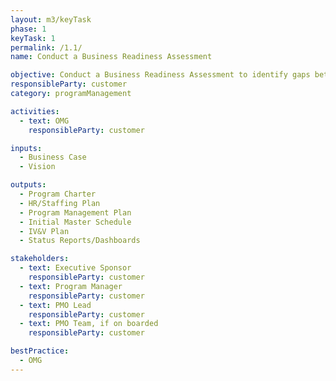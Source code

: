 ```yaml
---
layout: m3/keyTask
phase: 1
keyTask: 1
permalink: /1.1/
name: Conduct a Business Readiness Assessment

objective: Conduct a Business Readiness Assessment to identify gaps between the agency’s existing solution and target end state and manage stakeholders in the process.
responsibleParty: customer
category: programManagement

activities:
  - text: OMG
    responsibleParty: customer

inputs:
  - Business Case
  - Vision

outputs:
  - Program Charter
  - HR/Staffing Plan
  - Program Management Plan
  - Initial Master Schedule
  - IV&V Plan
  - Status Reports/Dashboards

stakeholders:
  - text: Executive Sponsor
    responsibleParty: customer
  - text: Program Manager
    responsibleParty: customer
  - text: PMO Lead
    responsibleParty: customer
  - text: PMO Team, if on boarded
    responsibleParty: customer

bestPractice:
  - OMG
---
```


